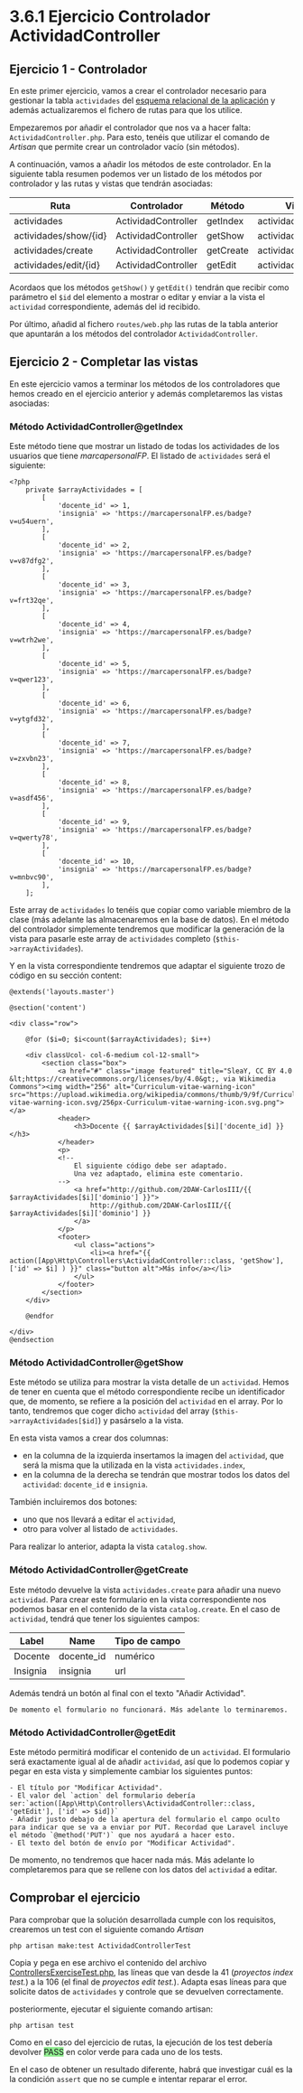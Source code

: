 # 3.6.1 Ejercicio Controlador ActividadController

## Ejercicio 1 - Controlador

En este primer ejercicio, vamos a crear el controlador necesario para gestionar la tabla `actividades` del [esquema relacional de la aplicación](https://raw.githubusercontent.com/2DAW-CarlosIII/marcapersonalFP_REA/master/documentos/marcapersonalFP.drawio.png) y además actualizaremos el fichero de rutas para que los utilice.

Empezaremos por añadir el controlador que nos va a hacer falta: `ActividadController.php`. Para esto, tenéis que utilizar el comando de _Artisan_ que permite crear un controlador vacío (sin métodos).

A continuación, vamos a añadir los métodos de este controlador. En la siguiente tabla resumen podemos ver un listado de los métodos por controlador y las rutas y vistas que tendrán asociadas:

Ruta | Controlador | Método | Vista
-----|--|----|--
actividades | ActividadController | getIndex | actividades.index
actividades/show/{id} | ActividadController | getShow | actividades.show
actividades/create | ActividadController | getCreate | actividades.create
actividades/edit/{id} | ActividadController | getEdit | actividades.edit

Acordaos que los métodos `getShow()` y `getEdit()` tendrán que recibir como parámetro el `$id` del elemento a mostrar o editar y enviar a la vista el `actividad` correspondiente, además del id recibido.

Por último, añadid al fichero `routes/web.php` las rutas de la tabla anterior que apuntarán a los métodos del controlador `ActividadController`.

## Ejercicio 2 - Completar las vistas

En este ejercicio vamos a terminar los métodos de los controladores que hemos creado en el ejercicio anterior y además completaremos las vistas asociadas:

### Método ActividadController@getIndex

Este método tiene que mostrar un listado de todas los actividades de los usuarios que tiene _marcapersonalFP_. El listado de `actividades` será el siguiente:

```
<?php
    private $arrayActividades = [
        [
            'docente_id' => 1,
            'insignia' => 'https://marcapersonalFP.es/badge?v=u54uern',
        ],
        [
            'docente_id' => 2,
            'insignia' => 'https://marcapersonalFP.es/badge?v=v87dfg2',
        ],
        [
            'docente_id' => 3,
            'insignia' => 'https://marcapersonalFP.es/badge?v=frt32qe',
        ],
        [
            'docente_id' => 4,
            'insignia' => 'https://marcapersonalFP.es/badge?v=wtrh2we',
        ],
        [
            'docente_id' => 5,
            'insignia' => 'https://marcapersonalFP.es/badge?v=qwer123',
        ],
        [
            'docente_id' => 6,
            'insignia' => 'https://marcapersonalFP.es/badge?v=ytgfd32',
        ],
        [
            'docente_id' => 7,
            'insignia' => 'https://marcapersonalFP.es/badge?v=zxvbn23',
        ],
        [
            'docente_id' => 8,
            'insignia' => 'https://marcapersonalFP.es/badge?v=asdf456',
        ],
        [
            'docente_id' => 9,
            'insignia' => 'https://marcapersonalFP.es/badge?v=qwerty78',
        ],
        [
            'docente_id' => 10,
            'insignia' => 'https://marcapersonalFP.es/badge?v=mnbvc90',
        ],
    ];

```

Este array de `actividades` lo tenéis que copiar como variable miembro de la clase (más adelante las almacenaremos en la base de datos). En el método del controlador simplemente tendremos que modificar la generación de la vista para pasarle este array de `actividades` completo (`$this->arrayActividades`).

Y en la vista correspondiente tendremos que adaptar el siguiente trozo de código en su sección content:

```
@extends('layouts.master')

@section('content')

<div class="row">

    @for ($i=0; $i<count($arrayActividades); $i++)

    <div classUcol- col-6-medium col-12-small">
        <section class="box">
            <a href="#" class="image featured" title="SleaY, CC BY 4.0 &lt;https://creativecommons.org/licenses/by/4.0&gt;, via Wikimedia Commons"><img width="256" alt="Curriculum-vitae-warning-icon" src="https://upload.wikimedia.org/wikipedia/commons/thumb/9/9f/Curriculum-vitae-warning-icon.svg/256px-Curriculum-vitae-warning-icon.svg.png"></a>
            <header>
                <h3>Docente {{ $arrayActividades[$i]['docente_id] }}</h3>
            </header>
            <p>
            <!--
                El siguiente código debe ser adaptado.
                Una vez adaptado, elimina este comentario.
            -->
                <a href="http://github.com/2DAW-CarlosIII/{{ $arrayActividades[$i]['dominio'] }}"> 
                    http://github.com/2DAW-CarlosIII/{{ $arrayActividades[$i]['dominio'] }}
                </a>
            </p>
            <footer>
                <ul class="actions">
                    <li><a href="{{ action([App\Http\Controllers\ActividadController::class, 'getShow'], ['id' => $i] ) }}" class="button alt">Más info</a></li>
                </ul>
            </footer>
        </section>
    </div>

    @endfor

</div>
@endsection
```

### Método ActividadController@getShow

Este método se utiliza para mostrar la vista detalle de un `actividad`. Hemos de tener en cuenta que el método correspondiente recibe un identificador que, de momento, se refiere a la posición del `actividad` en el array. Por lo tanto, tendremos que coger dicho `actividad` del array (`$this->arrayActividades[$id]`) y pasárselo a la vista.

En esta vista vamos a crear dos columnas:

- en la columna de la izquierda insertamos la imagen del `actividad`, que será la misma que la utilizada en la vista `actividades.index`,
- en la columna de la derecha se tendrán que mostrar todos los datos del `actividad`: `docente_id` e `insignia`.

También incluiremos dos botones:

- uno que nos llevará a editar el `actividad`,
- otro para volver al listado de `actividades`.

Para realizar lo anterior, adapta la vista `catalog.show`.

### Método ActividadController@getCreate

Este método devuelve la vista `actividades.create` para añadir una nuevo `actividad`. Para crear este formulario en la vista correspondiente nos podemos basar en el contenido de la vista `catalog.create`. En el caso de `actividad`, tendrá que tener los siguientes campos:

Label | Name | Tipo de campo
------|------|--------------
Docente | docente_id | numérico
Insignia | insignia | url

Además tendrá un botón al final con el texto "Añadir Actividad".

    De momento el formulario no funcionará. Más adelante lo terminaremos.

### Método ActividadController@getEdit

Este método permitirá modificar el contenido de un `actividad`. El formulario será exactamente igual al de añadir `actividad`, así que lo podemos copiar y pegar en esta vista y simplemente cambiar los siguientes puntos:

    - El título por "Modificar Actividad".
    - El valor del `action` del formulario debería ser:`action([App\Http\Controllers\ActividadController::class, 'getEdit'], ['id' => $id])`
    - Añadir justo debajo de la apertura del formulario el campo oculto para indicar que se va a enviar por PUT. Recordad que Laravel incluye el método `@method('PUT')` que nos ayudará a hacer esto.
    - El texto del botón de envío por "Modificar Actividad".

De momento, no tendremos que hacer nada más. Más adelante lo completaremos para que se rellene con los datos del `actividad` a editar.

## Comprobar el ejercicio

Para comprobar que la solución desarrollada cumple con los requisitos, crearemos un test con el siguiente comando _Artisan_

```
php artisan make:test ActividadControllerTest
```

Copia y pega en ese archivo el contenido del archivo [ControllersExerciseTest.php](./materiales/ejercicios-laravel/tests/Feature/ControllersExerciseTest.php), las líneas que van desde la 41 (_proyectos index test._) a la 106 (el final de _proyectos edit test._).
Adapta esas líneas para que solicite datos de `actividades` y controle que se devuelven correctamente.

posteriormente, ejecutar el siguiente comando artisan:

`php artisan test`

Como en el caso del ejercicio de rutas, la ejecución de los test debería devolver <span style="background-color: lightgreen">PASS</span> en color verde para cada uno de los tests.

En el caso de obtener un resultado diferente, habrá que investigar cuál es la la condición `assert` que no se cumple e intentar reparar el error.
